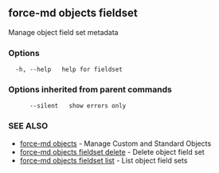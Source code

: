 ## force-md objects fieldset

Manage object field set metadata

### Options

```
  -h, --help   help for fieldset
```

### Options inherited from parent commands

```
      --silent   show errors only
```

### SEE ALSO

* [force-md objects](force-md_objects.md)	 - Manage Custom and Standard Objects
* [force-md objects fieldset delete](force-md_objects_fieldset_delete.md)	 - Delete object field set
* [force-md objects fieldset list](force-md_objects_fieldset_list.md)	 - List object field sets

